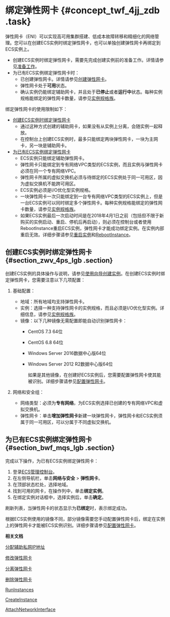 # 绑定弹性网卡 {#concept_twf_4jj_zdb .task}

弹性网卡（ENI）可以实现高可用集群搭建、低成本故障转移和精细化的网络管理。您可以在创建ECS实例时绑定弹性网卡，也可以单独创建弹性网卡再绑定到ECS实例上。

-   创建ECS实例时绑定弹性网卡，需要先完成创建实例前的准备工作。详情请参见[准备工作](../cn.zh-CN/个人版快速入门/准备工作.md#)。
-   为已有ECS实例绑定弹性网卡时：
    -   已创建弹性网卡。详情请参见[创建弹性网卡](cn.zh-CN/网络/弹性网卡/创建弹性网卡.md)。
    -   弹性网卡处于**可用**状态。
    -   确认实例仍能绑定辅助网卡，并且处于**已停止**或者**运行中**状态。每种实例规格能绑定的弹性网卡数量，请参见[实例规格族](../cn.zh-CN/实例/实例规格族.md#)。

绑定弹性网卡的使用限制如下：

-   [创建ECS实例时绑定弹性网卡](#section_zwv_4ps_lgb) 
    -   通过这种方式创建的辅助网卡，如果没有从实例上分离，会随实例一起释放。
    -   在控制台上创建ECS实例时，最多只能绑定两块弹性网卡，一块为主网卡，另一块是辅助网卡。
-   [为已有ECS实例绑定弹性网卡](#section_bwf_mqs_lgb) 
    -   ECS实例只能绑定辅助弹性网卡。
    -   弹性网卡只能绑定到专有网络VPC类型的ECS实例，而且实例与弹性网卡必须在同一个专有网络VPC。
    -   弹性网卡所属的虚拟交换机必须与待绑定的ECS实例处于同一可用区，因为虚拟交换机不能跨可用区。
    -   ECS实例必须是I/O优化型实例规格。
    -   一块弹性网卡一次只能绑定到一台专有网络VPC类型的ECS实例上，但是一台ECS实例可以同时绑定多个弹性网卡。每种实例规格能绑定的弹性网卡数量，请参见[实例规格族](../cn.zh-CN/实例/实例规格族.md#)。
    -   如果ECS实例最后一次启动时间是在2018年4月1日之前（包括但不限于新购买的实例启动、重启、停机后再启动），则必须在控制台或者使用RebootInstance重启ECS实例，弹性网卡才能成功绑定实例。在实例内部重启无效。详细步骤请参见[重启实例](cn.zh-CN/实例/管理实例/重启实例.md#)和[RebootInstance](../cn.zh-CN/API参考/实例/RebootInstance.md#)。

## 创建ECS实例时绑定弹性网卡 {#section_zwv_4ps_lgb .section}

创建ECS实例的具体操作与说明，请参见[使用向导创建实例](../cn.zh-CN/实例/创建实例/使用向导创建实例.md#)。在创建ECS实例时绑定弹性网卡，您需要注意以下几项配置：

1.  基础配置：
    -   地域：所有地域均支持弹性网卡。
    -   实例：选择一种支持弹性网卡的实例规格，而且必须是I/O优化型实例。详细信息，请参见[实例规格族](../cn.zh-CN/实例/实例规格族.md#)。
    -   镜像：以下几种镜像无需配置即能自动识别弹性网卡：
        -   CentOS 7.3 64位
        -   CentOS 6.8 64位
        -   Windows Server 2016数据中心版64位
        -   Windows Server 2012 R2数据中心版64位

            如果是其他镜像，在创建好ECS实例后，您需要配置弹性网卡使其能被识别。详细步骤请参见[配置弹性网卡](cn.zh-CN/网络/弹性网卡/配置弹性网卡.md#)。

2.  网络和安全组：
    -   网络类型：必须为**专有网络**，为ECS实例选择已创建的专有网络VPC和虚拟交换机。
    -   弹性网卡：单击**增加弹性网卡**新建一块弹性网卡，弹性网卡和ECS实例须属于同一可用区，可以分属于不同虚拟交换机。

## 为已有ECS实例绑定弹性网卡 {#section_bwf_mqs_lgb .section}

完成以下操作，为已有ECS实例绑定弹性网卡：

1.  登录[ECS管理控制台](https://ecs.console.aliyun.com)。
2.  在左侧导航栏，单击**网络与安全** \> **弹性网卡**。
3.  在顶部状态栏处，选择地域。
4.  找到可用的网卡，在操作列中，单击**绑定实例**。
5.  在绑定实例对话框中，选择实例后，单击**确定**。

刷新列表，当弹性网卡的状态显示为**已绑定**时，表示绑定成功。

根据ECS实例使用的镜像不同，部分镜像需要您手动配置弹性网卡后，绑定在实例上的弹性网卡才能被ECS实例识别。详细步骤请参见[配置弹性网卡](cn.zh-CN/网络/弹性网卡/配置弹性网卡.md#)。

**相关文档**  


[分配辅助私网IP地址](cn.zh-CN/网络/弹性网卡/分配辅助私网IP地址.md#)

[修改弹性网卡](cn.zh-CN/网络/弹性网卡/修改弹性网卡.md#)

[分离弹性网卡](cn.zh-CN/网络/弹性网卡/解绑弹性网卡.md#)

[删除弹性网卡](cn.zh-CN/网络/弹性网卡/删除弹性网卡.md#)

[RunInstances](../cn.zh-CN/API参考/实例/RunInstances.md#)

[CreateInstance](../cn.zh-CN/API参考/实例/CreateInstance.md#)

[AttachNetworkInterface](../cn.zh-CN/API参考/弹性网卡/AttachNetworkInterface.md#)

